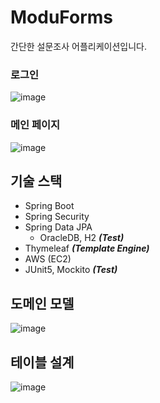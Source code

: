 # ModuForms
간단한 설문조사 어플리케이션입니다.

### 로그인
![image](https://user-images.githubusercontent.com/99247279/194758812-7d768c55-67b3-4e21-ac40-e985d9b9e814.png)

### 메인 페이지
![image](https://user-images.githubusercontent.com/99247279/194759186-f0127a0a-afc5-48e0-be28-19dec6e4ccfd.png)


## 기술 스택

- Spring Boot
- Spring Security
- Spring Data JPA
    - OracleDB, H2 ***(Test)***
- Thymeleaf ***(Template Engine)***
- AWS (EC2)
- JUnit5, Mockito ***(Test)***


## 도메인 모델 
![image](https://user-images.githubusercontent.com/99247279/194758571-7f308f6b-4763-444b-ac2b-84accef13f49.png)


## 테이블 설계
![image](https://user-images.githubusercontent.com/99247279/194758544-2ea22e3d-352c-43fc-be64-d59dccdf2db4.png)
